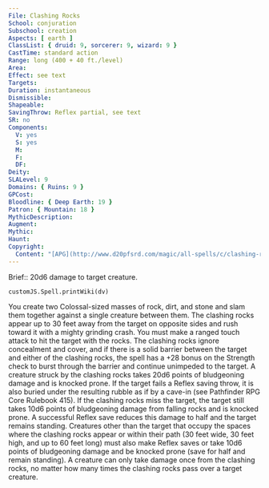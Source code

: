 ```yaml
---
File: Clashing Rocks
School: conjuration
Subschool: creation
Aspects: [ earth ]
ClassList: { druid: 9, sorcerer: 9, wizard: 9 }
CastTime: standard action
Range: long (400 + 40 ft./level)
Area: 
Effect: see text
Targets: 
Duration: instantaneous
Dismissible: 
Shapeable: 
SavingThrow: Reflex partial, see text
SR: no
Components:
  V: yes
  S: yes
  M: 
  F: 
  DF: 
Deity: 
SLALevel: 9
Domains: { Ruins: 9 }
GPCost: 
Bloodline: { Deep Earth: 19 }
Patron: { Mountain: 18 }
MythicDescription: 
Augment: 
Mythic: 
Haunt: 
Copyright:
  Content: "[APG](http://www.d20pfsrd.com/magic/all-spells/c/clashing-rocks)"
---
```

Brief:: 20d6 damage to target creature.

```dataviewjs
customJS.Spell.printWiki(dv)
```

You create two Colossal-sized masses of rock, dirt, and stone and slam them together against a single creature between them. The clashing rocks appear up to 30 feet away from the target on opposite sides and rush toward it with a mighty grinding crash. You must make a ranged touch attack to hit the target with the rocks. The clashing rocks ignore concealment and cover, and if there is a solid barrier between the target and either of the clashing rocks, the spell has a +28 bonus on the Strength check to burst through the barrier and continue unimpeded to the target. A creature struck by the clashing rocks takes 20d6 points of bludgeoning damage and is knocked prone. If the target fails a Reflex saving throw, it is also buried under the resulting rubble as if by a cave-in (see Pathfinder RPG Core Rulebook 415).  If the clashing rocks miss the target, the target still takes 10d6 points of bludgeoning damage from falling rocks and is knocked prone. A successful Reflex save reduces this damage to half and the target remains standing. Creatures other than the target that occupy the spaces where the clashing rocks appear or within their path (30 feet wide, 30 feet high, and up to 60 feet long) must also make Reflex saves or take 10d6 points of bludgeoning damage and be knocked prone (save for half and remain standing). A creature can only take damage once from the clashing rocks, no matter how many times the clashing rocks pass over a target creature.
